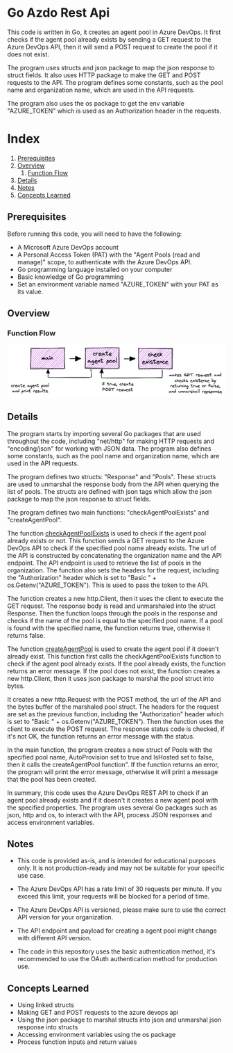 # Go Azdo Rest Api

This code is written in Go, it creates an agent pool in Azure DevOps. It first checks if the agent pool already exists by sending a GET request to the Azure DevOps API, then it will send a POST request to create the pool if it does not exist.

The program uses structs and json package to map the json response to struct fields. It also uses HTTP package to make the GET and POST requests to the API. The program defines some constants, such as the pool name and organization name, which are used in the API requests.

The program also uses the os package to get the env variable "AZURE_TOKEN" which is used as an Authorization header in the requests.

# Index
1. [Prerequisites](#prerequisites)
2. [Overview](#overview)
    1. [Function Flow](#function-flow)
3. [Details](#details)
4. [Notes](#Notes)
5. [Concepts Learned](#concepts-learned)

## Prerequisites
Before running this code, you will need to have the following:

- A Microsoft Azure DevOps account
- A Personal Access Token (PAT) with the "Agent Pools (read and manage)" scope, to authenticate with the Azure DevOps API.
- Go programming language installed on your computer
- Basic knowledge of Go programming
- Set an environment variable named "AZURE_TOKEN" with your PAT as its value.

## Overview
### Function Flow

![Rest Api](/images/rest-api.png "rest api")

## Details

The program starts by importing several Go packages that are used throughout the code, including "net/http" for making HTTP requests and "encoding/json" for working with JSON data. The program also defines some constants, such as the pool name and organization name, which are used in the API requests.

The program defines two structs: "Response" and "Pools". These structs are used to unmarshal the response body from the API when querying the list of pools. The structs are defined with json tags which allow the json package to map the json response to struct fields.

The program defines two main functions: "checkAgentPoolExists" and "createAgentPool".

The function [checkAgentPoolExists](https://github.com/dkooll/go-azdo-restapi/blob/09ae17b16452ae1e85d0298f6e63eca4e4095b14/main.go#L28) is used to check if the agent pool already exists or not. This function sends a GET request to the Azure DevOps API to check if the specified pool name already exists. The url of the API is constructed by concatenating the organization name and the API endpoint. The API endpoint is used to retrieve the list of pools in the organization. The function also sets the headers for the request, including the "Authorization" header which is set to "Basic " + os.Getenv("AZURE_TOKEN"). This is used to pass the token to the API.

The function creates a new http.Client, then it uses the client to execute the GET request. The response body is read and unmarshaled into the struct Response. Then the function loops through the pools in the response and checks if the name of the pool is equal to the specified pool name. If a pool is found with the specified name, the function returns true, otherwise it returns false.

The function [createAgentPool](https://github.com/dkooll/go-azdo-restapi/blob/09ae17b16452ae1e85d0298f6e63eca4e4095b14/main.go#L62) is used to create the agent pool if it doesn't already exist. This function first calls the checkAgentPoolExists function to check if the agent pool already exists. If the pool already exists, the function returns an error message. If the pool does not exist, the function creates a new http.Client, then it uses json package to marshal the pool struct into bytes.

It creates a new http.Request with the POST method, the url of the API and the bytes buffer of the marshaled pool struct. The headers for the request are set as the previous function, including the "Authorization" header which is set to "Basic " + os.Getenv("AZURE_TOKEN"). Then the function uses the client to execute the POST request. The response status code is checked, if it's not OK, the function returns an error message with the status.

In the main function, the program creates a new struct of Pools with the specified pool name, AutoProvision set to true and IsHosted set to false, then it calls the createAgentPool function". If the function returns an error, the program will print the error message, otherwise it will print a message that the pool has been created.

In summary, this code uses the Azure DevOps REST API to check if an agent pool already exists and if it doesn't it creates a new agent pool with the specified properties. The program uses several Go packages such as json, http and os, to interact with the API, process JSON responses and access environment variables.

## Notes

- This code is provided as-is, and is intended for educational purposes only. It is not production-ready and may not be suitable for your specific use case.

- The Azure DevOps API has a rate limit of 30 requests per minute. If you exceed this limit, your requests will be blocked for a period of time.

- The Azure DevOps API is versioned, please make sure to use the correct API version for your organization.
- The API endpoint and payload for creating a agent pool might change with different API version.
- The code in this repository uses the basic authentication method, it's recommended to use the OAuth authentication method for production use.

## Concepts Learned

- Using linked structs
- Making GET and POST requests to the azure devops api
- Using the json package to marshal structs into json and unmarshal json response into structs
- Accessing environment variables using the os package
- Process function inputs and return values